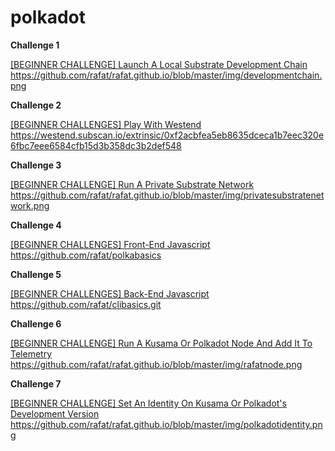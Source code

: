 # polkadot

**Challenge 1**

[[BEGINNER CHALLENGE] Launch A Local Substrate Development Chain](https://gitcoin.co/issue/Polkadot-Network/hello-world-by-polkadot/17/100023943)
https://github.com/rafat/rafat.github.io/blob/master/img/developmentchain.png

**Challenge 2**

[[BEGINNER CHALLENGES] Play With Westend](https://gitcoin.co/issue/Polkadot-Network/hello-world-by-polkadot/15/100023941)
https://westend.subscan.io/extrinsic/0xf2acbfea5eb8635dceca1b7eec320e6fbc7eee6584cfb15d3b358dc3b2def548

**Challenge 3**

[[BEGINNER CHALLENGE] Run A Private Substrate Network](https://gitcoin.co/issue/Polkadot-Network/hello-world-by-polkadot/16/100023942)
https://github.com/rafat/rafat.github.io/blob/master/img/privatesubstratenetwork.png

**Challenge 4**

[[BEGINNER CHALLENGES] Front-End Javascript](https://gitcoin.co/issue/Polkadot-Network/hello-world-by-polkadot/14/100023940)
https://github.com/rafat/polkabasics

**Challenge 5**

[[BEGINNER CHALLENGES] Back-End Javascript](https://gitcoin.co/issue/Polkadot-Network/hello-world-by-polkadot/13/100023939)
https://github.com/rafat/clibasics.git

**Challenge 6**

[[BEGINNER CHALLENGE] Run A Kusama Or Polkadot Node And Add It To Telemetry](https://gitcoin.co/issue/Polkadot-Network/hello-world-by-polkadot/12/100023938)
https://github.com/rafat/rafat.github.io/blob/master/img/rafatnode.png

**Challenge 7**

[[BEGINNER CHALLENGE] Set An Identity On Kusama Or Polkadot's Development Version](https://gitcoin.co/issue/Polkadot-Network/hello-world-by-polkadot/11/100023937)
https://github.com/rafat/rafat.github.io/blob/master/img/polkadotidentity.png

